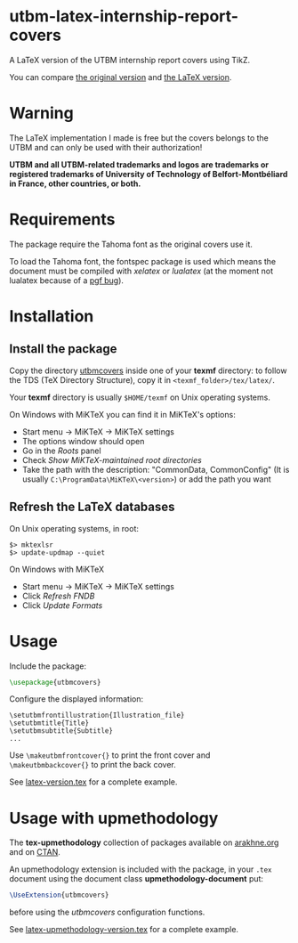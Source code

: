 # utbm-latex-internship-report-covers

A LaTeX version of the UTBM internship report covers using TikZ.

You can compare [the original version](original-version.doc) and [the LaTeX version](latex-version.pdf).

# Warning

The LaTeX implementation I made is free but the covers belongs to the UTBM and can only be used with their authorization!

**UTBM and all UTBM-related trademarks and logos are trademarks or registered trademarks of University of Technology of Belfort-Montbéliard in France, other countries, or both.**

# Requirements

The package require the Tahoma font as the original covers use it.

To load the Tahoma font, the fontspec package is used which means the document must be compiled with *xelatex* or *lualatex* (at the moment not lualatex because of a [pgf bug](https://sourceforge.net/p/pgf/bugs/384/)).

# Installation

## Install the package

Copy the directory [utbmcovers](utbmcovers) inside one of your **texmf** directory: to follow the TDS (TeX Directory Structure), copy it in ``<texmf_folder>/tex/latex/``.

Your **texmf** directory is usually ``$HOME/texmf`` on Unix operating systems.

On Windows with MiKTeX you can find it in MiKTeX's options:
- Start menu -> MiKTeX -> MiKTeX settings
- The options window should open
- Go in the *Roots* panel
- Check *Show MiKTeX-maintained root directories*
- Take the path with the description: "CommonData, CommonConfig" (It is usually ``C:\ProgramData\MiKTeX\<version>``) or add the path you want

## Refresh the LaTeX databases

On Unix operating systems, in root:
```
$> mktexlsr
$> update-updmap --quiet
```

On Windows with MiKTeX
- Start menu -> MiKTeX -> MiKTeX settings
- Click *Refresh FNDB*
- Click *Update Formats*

# Usage

Include the package:
```latex
\usepackage{utbmcovers}
```
Configure the displayed information:
```
\setutbmfrontillustration{Illustration_file}
\setutbmtitle{Title}
\setutbmsubtitle{Subtitle}
...
```
Use ``\makeutbmfrontcover{}`` to print the front cover and ``\makeutbmbackcover{}`` to print the back cover.

See [latex-version.tex](latex-version.tex) for a complete example.

# Usage with upmethodology

The **tex-upmethodology** collection of packages available on [arakhne.org](http://www.arakhne.org/tex-upmethodology) and on [CTAN](https://www.ctan.org/pkg/upmethodology).

An upmethodology extension is included with the package, in your ``.tex`` document using the document class **upmethodology-document** put:
```latex
\UseExtension{utbmcovers}
```
before using the *utbmcovers* configuration functions.

See [latex-upmethodology-version.tex](latex-upmethodology-version.tex) for a complete example.
